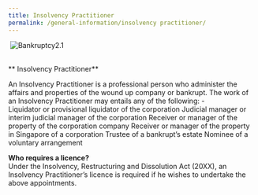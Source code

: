 ```yaml
---
title: Insolvency Practitioner
permalink: /general-information/insolvency practitioner/
---
```


<div class="image">
 <img src="/images/cut.jpg" alt="Bankruptcy2.1" title="Bankruptcy2.1">
</div>

<br>** Insolvency Practitioner** <br>

An Insolvency Practitioner is a professional person who administer the affairs and properties of the wound up company or bankrupt. The work of an Insolvency Practitioner may entails any of the following: -
<br>Liquidator or provisional liquidator of the corporation
Judicial manager or interim judicial manager of the corporation
Receiver or manager of the property of the corporation company
Receiver or manager of the property in Singapore of a corporation
Trustee of a bankrupt’s estate 
Nominee of a voluntary arrangement 
<br>



**Who requires a licence?** <br>
Under the Insolvency, Restructuring and Dissolution Act (20XX), an Insolvency Practitioner’s licence is required if he wishes to undertake the above appointments. 



